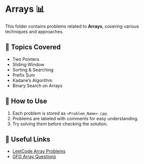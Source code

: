 # Arrays 📊

This folder contains problems related to **Arrays**, covering various techniques and approaches.

## 📌 Topics Covered
- Two Pointers
- Sliding Window
- Sorting & Searching
- Prefix Sum
- Kadane’s Algorithm
- Binary Search on Arrays

## 🚀 How to Use
1. Each problem is stored as `<Problem_Name>.cpp`.
2. Problems are labeled with comments for easy understanding.
3. Try solving them before checking the solution.

## 🔗 Useful Links
- [LeetCode Array Problems](https://leetcode.com/tag/array/)
- [GFG Array Questions](https://www.geeksforgeeks.org/array-data-structure/)
